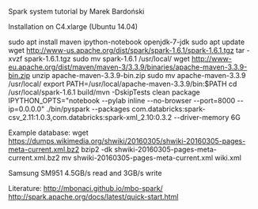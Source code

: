Spark system tutorial by Marek Bardoński

Installation on C4.xlarge (Ubuntu 14.04)

sudo apt install maven ipython-notebook openjdk-7-jdk
sudo apt update
wget http://www-us.apache.org/dist/spark/spark-1.6.1/spark-1.6.1.tgz
tar -xvzf spark-1.6.1.tgz
sudo mv spark-1.6.1 /usr/local/
wget http://www-eu.apache.org/dist/maven/maven-3/3.3.9/binaries/apache-maven-3.3.9-bin.zip
unzip apache-maven-3.3.9-bin.zip
sudo mv apache-maven-3.3.9 /usr/local/
export PATH=/usr/local/apache-maven-3.3.9/bin:$PATH
cd /usr/local/spark-1.6.1
build/mvn -DskipTests clean package
IPYTHON_OPTS="notebook --pylab inline --no-browser --port=8000 --ip=0.0.0.0" ./bin/pyspark --packages com.databricks:spark-csv_2.11:1.0.3,com.databricks:spark-xml_2.10:0.3.2 --driver-memory 6G

Example database:
wget https://dumps.wikimedia.org/shwiki/20160305/shwiki-20160305-pages-meta-current.xml.bz2
bzip2 -dk shwiki-20160305-pages-meta-current.xml.bz2
mv shwiki-20160305-pages-meta-current.xml wiki.xml


Samsung SM951 4.5GB/s read and 3GB/s write

Literature:
http://mbonaci.github.io/mbo-spark/
http://spark.apache.org/docs/latest/quick-start.html

